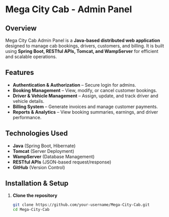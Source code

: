 # Mega City Cab - Admin Panel  

## Overview  
Mega City Cab Admin Panel is a **Java-based distributed web application** designed to manage cab bookings, drivers, customers, and billing. It is built using **Spring Boot, RESTful APIs, Tomcat, and WampServer** for efficient and scalable operations.  

## Features  
- **Authentication & Authorization** – Secure login for admins.  
- **Booking Management** – View, modify, or cancel customer bookings.  
- **Driver & Vehicle Management** – Assign, update, and track driver and vehicle details.  
- **Billing System** – Generate invoices and manage customer payments.  
- **Reports & Analytics** – View booking summaries, earnings, and driver performance.  

## Technologies Used  
- **Java** (Spring Boot, Hibernate)  
- **Tomcat** (Server Deployment)  
- **WampServer** (Database Management)  
- **RESTful APIs** (JSON-based request/response)  
- **GitHub** (Version Control)  

## Installation & Setup  
1. **Clone the repository**  
   ```bash
   git clone https://github.com/your-username/Mega-City-Cab.git
   cd Mega-City-Cab

